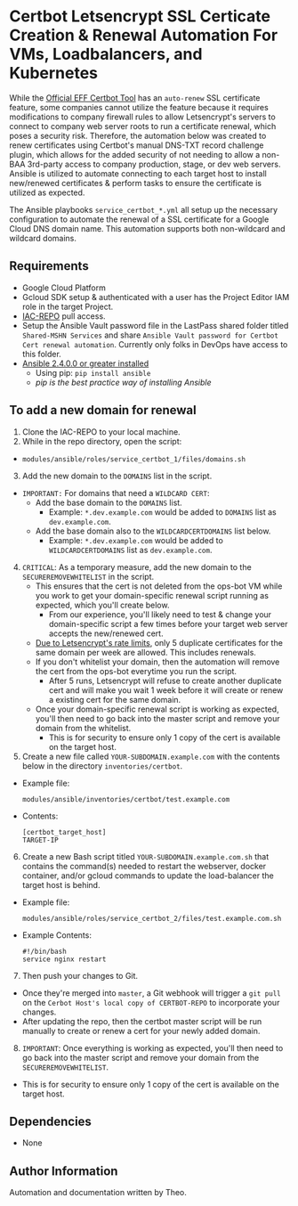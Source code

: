 Certbot Letsencrypt SSL Certicate Creation & Renewal Automation For VMs, Loadbalancers, and Kubernetes
=========

While the [Official EFF Certbot Tool](https://certbot.eff.org) has an `auto-renew` SSL certificate feature, some companies cannot utilize the feature because it requires modifications to company firewall rules to allow Letsencrypt's servers to connect to company web server roots to run a certificate renewal, which poses a security risk. Therefore, the automation below was created to renew certificates using Certbot's manual DNS-TXT record challenge plugin, which allows for the added security of not needing to allow a non-BAA 3rd-party access to company production, stage, or dev web servers.  Ansible is utilized to automate connecting to each target host to install new/renewed certificates & perform tasks to ensure the certificate is utilized as expected.

The Ansible playbooks `service_certbot_*.yml` all setup up the necessary configuration to automate the renewal of a SSL certificate for a Google Cloud DNS domain name.  This automation supports both non-wildcard and wildcard domains.

Requirements
------------

- Google Cloud Platform
- Gcloud SDK setup & authenticated with a user has the Project Editor IAM role in the target Project. 
- [IAC-REPO](https://gitlab.example.com/devops/iac) pull access.
- Setup the Ansible Vault password file in the LastPass shared folder titled `Shared-MSHN Services` and share `Ansible Vault password for Certbot Cert renewal automation`. Currently only folks in DevOps have access to this folder.
- [Ansible 2.4.0.0 or greater installed](http://docs.ansible.com/ansible/latest/intro_installation.html)
  - Using pip: `pip install ansible`
  - _pip is the best practice way of installing Ansible_

To add a new domain for renewal
--------------

1. Clone the IAC-REPO to your local machine.
2. While in the repo directory, open the script:
  - `modules/ansible/roles/service_certbot_1/files/domains.sh` 
3. Add the new domain to the `DOMAINS` list in the script.
  - `IMPORTANT:` For domains that need a `WILDCARD CERT`:
     - Add the base domain to the `DOMAINS` list. 
         - Example: `*.dev.example.com` would be added to `DOMAINS` list as `dev.example.com`.
     - Add the base domain also to the `WILDCARDCERTDOMAINS` list below.
         - Example: `*.dev.example.com` would be added to `WILDCARDCERTDOMAINS` list as `dev.example.com`.
4. `CRITICAL`: As a temporary measure, add the new domain to the `SECUREREMOVEWHITELIST` in the script.  
     - This ensures that the cert is not deleted from the ops-bot VM while you work to get your domain-specific renewal script running as expected, which you'll create below.
         - From our experience, you'll likely need to test & change your domain-specific script a few times before your target web server accepts the new/renewed cert.
     - [Due to Letsencrypt's rate limits](https://letsencrypt.org/docs/rate-limits/), only 5 duplicate certificates for the same domain per week are allowed.  This includes renewals.
     - If you don't whitelist your domain, then the automation will remove the cert from the ops-bot everytime you run the script.  
          - After 5 runs, Letsencrypt will refuse to create another duplicate cert and will make you wait 1 week before it will create or renew a existing cert for the same domain.
     - Once your domain-specific renewal script is working as expected, you'll then need to go back into the master script and remove your domain from the whitelist.
          - This is for security to ensure only 1 copy of the cert is available on the target host.
5. Create a new file called `YOUR-SUBDOMAIN.example.com` with the contents below in the directory `inventories/certbot`.
  - Example file:
    ```
    modules/ansible/inventories/certbot/test.example.com
    ```
  - Contents:
    ```
    [certbot_target_host]
    TARGET-IP
    ```
6. Create a new Bash script titled `YOUR-SUBDOMAIN.example.com.sh` that contains the command(s) needed to restart the webserver, docker container, and/or gcloud commands to update the load-balancer the target host is behind.
  - Example file:
    ```
    modules/ansible/roles/service_certbot_2/files/test.example.com.sh
    ```
  - Example Contents:
    ```
    #!/bin/bash
    service nginx restart
    ```
7. Then push your changes to Git. 
  - Once they're merged into `master`, a Git webhook will trigger a `git pull` on the `Cerbot Host's local copy of CERTBOT-REPO` to incorporate your changes.
  - After updating the repo, then the certbot master script will be run manually to create or renew a cert for your newly added domain.

8. `IMPORTANT`: Once everything is working as expected, you'll then need to go back into the master script and remove your domain from the `SECUREREMOVEWHITELIST`.
  - This is for security to ensure only 1 copy of the cert is available on the target host.

Dependencies
------------

- None

Author Information
------------------

Automation and documentation written by Theo.
